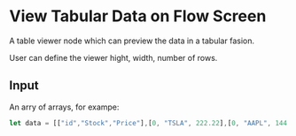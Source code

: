 # View Tabular Data on Flow Screen

A table viewer node which can preview the data in a tabular fasion. 

User can define the viewer hight, width, number of rows. 

## Input

An arry of arrays, for exampe:

```javascript
let data = [["id","Stock","Price"],[0, "TSLA", 222.22],[0, "AAPL", 144.44]]
```